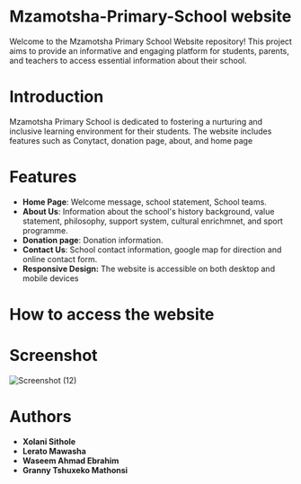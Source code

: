 # Mzamotsha-Primary-School website

Welcome to the Mzamotsha Primary School Website repository! This project aims to provide an informative and engaging platform for students, parents, and teachers to access essential information about their school.

# Introduction

Mzamotsha Primary School is dedicated to fostering a nurturing and inclusive learning environment for their students. The website includes features such as Conytact, donation page, about, and home page

# Features

- **Home Page**: Welcome message, school statement, School teams.
- **About Us**: Information about the school's history background, value statement, philosophy, support system, cultural enrichmnet, and sport programme.
- **Donation page**: Donation information.
- **Contact Us**: School contact information, google map for direction and online contact form.
- **Responsive Design:** The website is accessible on both desktop and mobile devices

# How to access the website

# Screenshot

![Screenshot (12)](https://github.com/Odarell35/Mzamotsha-Primary-School/assets/142394683/6e6008f4-4598-4bf9-88cd-9b8af966d303)

# Authors

 - **Xolani Sithole**
 - **Lerato Mawasha**
 - **Waseem Ahmad Ebrahim**
 - **Granny Tshuxeko Mathonsi**
